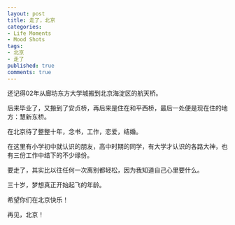 ```yaml
---
layout: post
title: 走了，北京
categories:
- Life Moments
- Mood Shots
tags:
- 北京
- 走了
published: true
comments: true
---
```

<p>还记得02年从廊坊东方大学城搬到北京海淀区的航天桥。</p>

<p>后来毕业了，又搬到了安贞桥，再后来是住在和平西桥，最后一处便是现在住的地方：慧新东桥。</p>

<p>在北京待了整整十年，念书，工作，恋爱，结婚。</p>

<p>在这里有小学初中就认识的朋友，高中时期的同学，有大学才认识的各路大神，也有三份工作中结下的不少缘份。</p>

<p>要走了，其实比以往任何一次离别都轻松，因为我知道自己心里要什么。</p>

<p>三十岁，梦想真正开始起飞的年龄。</p>

<p>希望你们在北京快乐！</p>

<p>再见，北京！
</p>
